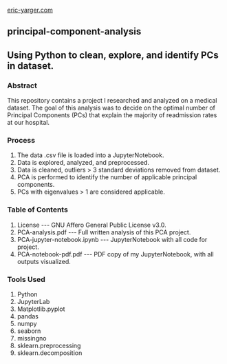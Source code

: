 [eric-yarger.com](http://www.eric-yarger.com)

## principal-component-analysis
## Using Python to clean, explore, and identify PCs in dataset.

### Abstract
This repository contains a project I researched and analyzed on a medical dataset.
The goal of this analysis was to decide on the optimal number of Principal Components (PCs)
that explain the majority of readmission rates at our hospital.

### Process
1.  The data .csv file is loaded into a JupyterNotebook.
2.  Data is explored, analyzed, and preprocessed.
3.  Data is cleaned, outliers > 3 standard deviations removed from dataset.
4.  PCA is performed to identify the number of applicable principal components.
5.  PCs with eigenvalues > 1 are considered applicable.

### Table of Contents
1.  License --- GNU Affero General Public License v3.0. 
3.  PCA-analysis.pdf --- Full written analysis of this PCA project.
4.  PCA-jupyter-notebook.ipynb --- JupyterNotebook with all code for project.
5.  PCA-notebook-pdf.pdf --- PDF copy of my JupyterNotebook, with all outputs visualized.

### Tools Used
1.  Python
2.  JupyterLab
3.  Matplotlib.pyplot
4.  pandas
5.  numpy
6.  seaborn
7.  missingno
8.  sklearn.preprocessing
9.  sklearn.decomposition

